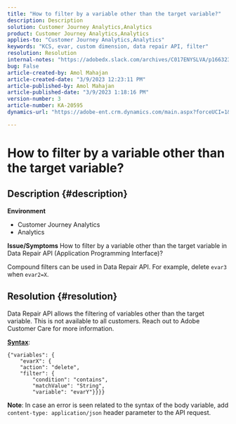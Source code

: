 ```yaml
---
title: "How to filter by a variable other than the target variable?"
description: Description
solution: Customer Journey Analytics,Analytics
product: Customer Journey Analytics,Analytics
applies-to: "Customer Journey Analytics,Analytics"
keywords: "KCS, evar, custom dimension, data repair API, filter"
resolution: Resolution
internal-notes: "https://adobedx.slack.com/archives/C017ENYSLVA/p1663232879048209"
bug: False
article-created-by: Amol Mahajan
article-created-date: "3/9/2023 12:23:11 PM"
article-published-by: Amol Mahajan
article-published-date: "3/9/2023 1:18:16 PM"
version-number: 3
article-number: KA-20595
dynamics-url: "https://adobe-ent.crm.dynamics.com/main.aspx?forceUCI=1&pagetype=entityrecord&etn=knowledgearticle&id=fc6af221-75be-ed11-83ff-6045bd006704"

---
```

# How to filter by a variable other than the target variable?

## Description {#description}

<b>Environment</b>
- Customer Journey Analytics
- Analytics



<b>Issue/Symptoms</b>
How to filter by a variable other than the target variable in Data Repair API (Application Programming Interface)?

Compound filters can be used in Data Repair API. For example, delete `evar3` when `evar2=X`.


## Resolution {#resolution}

Data Repair API allows the filtering of variables other than the target variable. This is not available to all customers. Reach out to Adobe Customer Care for more information.<br>


<u><b>Syntax</b></u>:




```
{"variables": {
    "evarX": {
    "action": "delete",
    "filter": {
        "condition": "contains",
        "matchValue": "String",
        "variable": "evarY"}}}}
```






<b>Note</b>: In case an error is seen related to the syntax of the body variable, add `content-type: application/json` header parameter to the API request.
